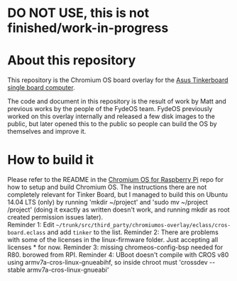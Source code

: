 # DO NOT USE, this is not finished/work-in-progress

# About this repository

This repository is the Chromium OS board overlay for the [Asus Tinkerboard single board computer](https://www.asus.com/us/Single-Board-Computer/Tinker-Board/).

The code and document in this repository is the result of work by Matt and previous works by the people of the FydeOS team. FydeOS previously worked on this overlay internally and released a few disk images to the public, but later opened this to the public so people can build the OS by themselves and improve it.


# How to build it

Please refer to the README in the [Chromium OS for Raspberry Pi](https://github.com/FydeOS/chromium_os_for_raspberry_pi) repo for how to setup and build Chromium OS. The instructions there are not completely relevant for Tinker Board, but I managed to build this on Ubuntu 14.04 LTS (only) by running 'mkdir ~/project' and 'sudo mv ~/project /project' (doing it exactly as written doesn't work, and running mkdir as root created permission issues later).  
Reminder 1: Edit `~/trunk/src/third_party/chromiumos-overlay/eclass/cros-board.eclass` and add `tinker` to the list.
Reminder 2: There are problems with some of the licenses in the linux-firmware folder. Just accepting all licenses * for now.
Reminder 3: missing chromeos-config-bsp needed for R80. borowed from RPI.
Reminder 4: UBoot doesn't compile with CROS v80 using armv7a-cros-linux-gnueabihf, so inside chroot must 'crossdev --stable armv7a-cros-linux-gnueabi'
